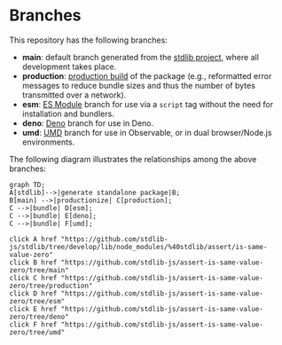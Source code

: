 <!--

@license Apache-2.0

Copyright (c) 2022 The Stdlib Authors.

Licensed under the Apache License, Version 2.0 (the "License");
you may not use this file except in compliance with the License.
You may obtain a copy of the License at

    http://www.apache.org/licenses/LICENSE-2.0

Unless required by applicable law or agreed to in writing, software
distributed under the License is distributed on an "AS IS" BASIS,
WITHOUT WARRANTIES OR CONDITIONS OF ANY KIND, either express or implied.
See the License for the specific language governing permissions and
limitations under the License.

-->

# Branches

This repository has the following branches:

-   **main**: default branch generated from the [stdlib project][stdlib-url], where all development takes place.
-   **production**: [production build][production-url] of the package (e.g., reformatted error messages to reduce bundle sizes and thus the number of bytes transmitted over a network).
-   **esm**: [ES Module][esm-url] branch for use via a `script` tag without the need for installation and bundlers.
-   **deno**: [Deno][deno-url] branch for use in Deno.
-   **umd**: [UMD][umd-url] branch for use in Observable, or in dual browser/Node.js environments.

The following diagram illustrates the relationships among the above branches:

```mermaid
graph TD;
A[stdlib]-->|generate standalone package|B;
B[main] -->|productionize| C[production];
C -->|bundle| D[esm];
C -->|bundle| E[deno];
C -->|bundle| F[umd];

click A href "https://github.com/stdlib-js/stdlib/tree/develop/lib/node_modules/%40stdlib/assert/is-same-value-zero"
click B href "https://github.com/stdlib-js/assert-is-same-value-zero/tree/main"
click C href "https://github.com/stdlib-js/assert-is-same-value-zero/tree/production"
click D href "https://github.com/stdlib-js/assert-is-same-value-zero/tree/esm"
click E href "https://github.com/stdlib-js/assert-is-same-value-zero/tree/deno"
click F href "https://github.com/stdlib-js/assert-is-same-value-zero/tree/umd"
```

[stdlib-url]: https://github.com/stdlib-js/stdlib/tree/develop/lib/node_modules/%40stdlib/assert/is-same-value-zero
[production-url]: https://github.com/stdlib-js/assert-is-same-value-zero/tree/production
[deno-url]: https://github.com/stdlib-js/assert-is-same-value-zero/tree/deno
[umd-url]: https://github.com/stdlib-js/assert-is-same-value-zero/tree/umd
[esm-url]: https://github.com/stdlib-js/assert-is-same-value-zero/tree/esm